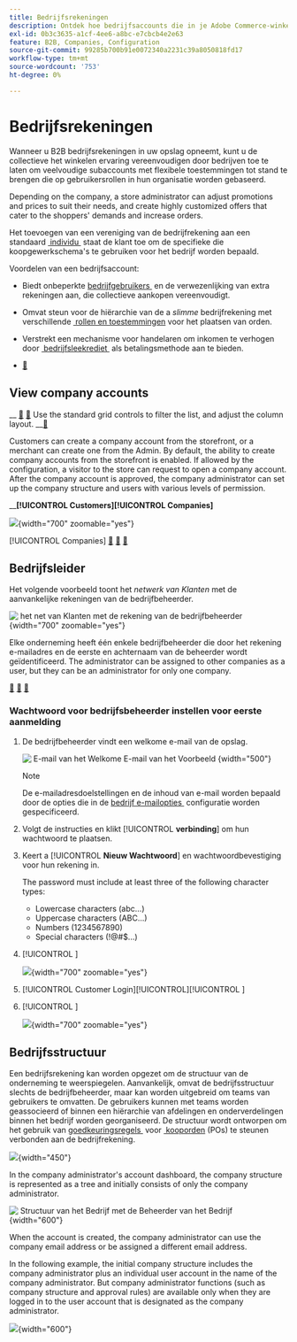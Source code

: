 ```yaml
---
title: Bedrijfsrekeningen
description: Ontdek hoe bedrijfsaccounts die in je Adobe Commerce-winkel worden beheerd, het mogelijk maken om meerdere kopers die tot hetzelfde bedrijf behoren, tot één bedrijfsaccount te laten samenvoegen.
exl-id: 0b3c3635-a1cf-4ee6-a8bc-e7cbcb4e2e63
feature: B2B, Companies, Configuration
source-git-commit: 99285b700b91e0072340a2231c39a8050818fd17
workflow-type: tm+mt
source-wordcount: '753'
ht-degree: 0%

---
```


# Bedrijfsrekeningen

Wanneer u B2B bedrijfsrekeningen in uw opslag opneemt, kunt u de collectieve het winkelen ervaring vereenvoudigen door bedrijven toe te laten om veelvoudige subaccounts met flexibele toestemmingen tot stand te brengen die op gebruikersrollen in hun organisatie worden gebaseerd.

Depending on the company, a store administrator can adjust promotions and prices to suit their needs, and create highly customized offers that cater to the shoppers&#39; demands and increase orders.

Het toevoegen van een vereniging van de bedrijfrekening aan een standaard [&#x200B; individu &#x200B;](../customers/account-create.md) staat de klant toe om de specifieke die koopgewerkschema&#39;s te gebruiken voor het bedrijf worden bepaald.

Voordelen van een bedrijfsaccount:

- Biedt onbeperkte [&#x200B; bedrijfgebruikers &#x200B;](account-company-users.md) en de verwezenlijking van extra rekeningen aan, die collectieve aankopen vereenvoudigt.

- Omvat steun voor de hiërarchie van de a _slimme_ bedrijfrekening met verschillende [&#x200B; rollen en toestemmingen &#x200B;](account-company-roles-permissions.md) voor het plaatsen van orden.

- Verstrekt een mechanisme voor handelaren om inkomen te verhogen door [&#x200B; bedrijfsleekrediet &#x200B;](credit-company.md) als betalingsmethode aan te bieden.

- [&#128279;](account-company-manage.md)

## View company accounts

__ [&#128279;](account-company-create.md) [&#128279;](account-company-manage.md) Use the standard grid controls to filter the list, and adjust the column layout. __[&#128279;](account-company-manage.md)

Customers can create a company account from the storefront, or a merchant can create one from the Admin. By default, the ability to create company accounts from the storefront is enabled. If allowed by the configuration, a visitor to the store can request to open a company account. After the company account is approved, the company administrator can set up the company structure and users with various levels of permission.

__&#x200B;**[!UICONTROL Customers]**&#x200B;**[!UICONTROL Companies]**

![](./assets/companies-grid.png){width="700" zoomable="yes"}

[!UICONTROL Companies] [&#128279;](manage-company-hierarchy.md) [&#128279;](/help/b2b/account-company-manage.md#company-options-and-columns) [&#128279;](../getting-started/admin-grid-controls.md)

## Bedrijfsleider

Het volgende voorbeeld toont het _netwerk van Klanten_ met de aanvankelijke rekeningen van de bedrijfbeheerder.

![&#x200B; het net van Klanten met de rekening van de bedrijfbeheerder &#x200B;](./assets/company-admin-user-account.png){width="700" zoomable="yes"}

Elke onderneming heeft één enkele bedrijfbeheerder die door het rekening e-mailadres en de eerste en achternaam van de beheerder wordt geïdentificeerd. The administrator can be assigned to other companies as a user, but they can be an administrator for only one company.

[&#128279;](account-company-structure.md) [&#128279;](account-company-users.md) [&#128279;](account-company-roles-permissions.md)

### Wachtwoord voor bedrijfsbeheerder instellen voor eerste aanmelding

1. De bedrijfbeheerder vindt een welkome e-mail van de opslag.

   ![&#x200B; E-mail van het Welkome E-mail van het Voorbeeld &#x200B;](./assets/company-admin-welcome-email.png){width="500"}

   >[!NOTE]
   >
   >De e-mailadresdoelstellingen en de inhoud van e-mail worden bepaald door de opties die in de [&#x200B; bedrijf e-mailopties &#x200B;](email-company-configuration.md) configuratie worden gespecificeerd.

1. Volgt de instructies en klikt [!UICONTROL **verbinding**] om hun wachtwoord te plaatsen.

1. Keert a [!UICONTROL **Nieuw Wachtwoord**] en wachtwoordbevestiging voor hun rekening in.

   The password must include at least three of the following character types:

   - Lowercase characters (abc...)
   - Uppercase characters (ABC...)
   - Numbers (1234567890)
   - Special characters (!@#$...)

1. [!UICONTROL **&#x200B;**]

   ![](./assets/company-admin-account-login.png){width="700" zoomable="yes"}

1. [!UICONTROL Customer Login]&#x200B;[!UICONTROL **&#x200B;**]&#x200B;[!UICONTROL **&#x200B;**]

1. [!UICONTROL **&#x200B;**]

   ![](./assets/account-dashboard-company.png){width="700" zoomable="yes"}

## Bedrijfsstructuur

Een bedrijfsrekening kan worden opgezet om de structuur van de onderneming te weerspiegelen. Aanvankelijk, omvat de bedrijfsstructuur slechts de bedrijfbeheerder, maar kan worden uitgebreid om teams van gebruikers te omvatten. De gebruikers kunnen met teams worden geassocieerd of binnen een hiërarchie van afdelingen en onderverdelingen binnen het bedrijf worden georganiseerd. De structuur wordt ontworpen om het gebruik van [&#x200B; goedkeuringsregels &#x200B;](account-dashboard-approval-rules.md) voor [&#x200B; kooporden &#x200B;](purchase-order-flow.md) (POs) te steunen verbonden aan de bedrijfrekening.

![](./assets/company-structure-diagram.svg){width="450"}

In the company administrator&#39;s account dashboard, the company structure is represented as a tree and initially consists of only the company administrator.

![&#x200B; Structuur van het Bedrijf met de Beheerder van het Bedrijf &#x200B;](./assets/company-structure-tree-admin.png){width="600"}

When the account is created, the company administrator can use the company email address or be assigned a different email address.

In the following example, the initial company structure includes the company administrator plus an individual user account in the name of the company administrator. But company administrator functions (such as company structure and approval rules) are available only when they are logged in to the user account that is designated as the company administrator.

![](./assets/company-structure-tree-admin-user.png){width="600"}
